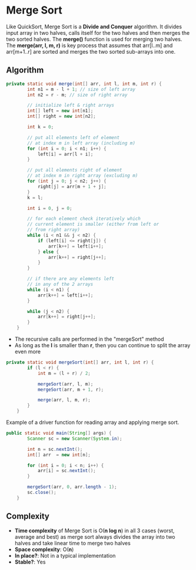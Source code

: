# Merge Sort

Like QuickSort, Merge Sort is a **Divide and Conquer** algorithm. It divides input array in two halves, calls itself for the two halves and then merges the two sorted halves. The **merge()** function is used for merging two halves. The **merge(arr, l, m, r)** is key process that assumes that arr[l..m] and arr[m+1..r] are sorted and merges the two sorted sub-arrays into one.

## Algorithm 

```java
private static void merge(int[] arr, int l, int m, int r) {
        int n1 = m - l + 1; // size of left array
        int n2 = r - m; // size of right array 

        // initialize left & right arrays
        int[] left = new int[n1]; 
        int[] right = new int[n2];

        int k = 0;

        // put all elements left of element 
        // at index m in left array (including m)
        for (int i = 0; i < n1; i++) {
            left[i] = arr[l + i];
        }

        // put all elements right of element 
        // at index m in right array (excluding m)
        for (int j = 0; j < n2; j++) {
            right[j] = arr[m + 1 + j];
        }
        k = l;

        int i = 0, j = 0;

        // for each element check iteratively which 
        // current element is smaller (either from left or 
        // from right array)
        while (i < n1 && j < n2) {
            if (left[i] <= right[j]) {
                arr[k++] = left[i++];
            } else {
                arr[k++] = right[j++];
            }
        }

        // if there are any elements left
        // in any of the 2 arrays
        while (i < n1) {
            arr[k++] = left[i++];
        }

        while (j < n2) {
            arr[k++] = right[j++];
        }
    }
```
* The recursive calls are performed in the "mergeSort" method
* As long as the **l** is smaller than **r**, then you can 
continue to split the array even more

```java
private static void mergeSort(int[] arr, int l, int r) {
        if (l < r) {
            int m = (l + r) / 2;

            mergeSort(arr, l, m);
            mergeSort(arr, m + 1, r);

            merge(arr, l, m, r);
        }
    }
```

Example of a driver function for reading array and applying merge sort.

```java
public static void main(String[] args) {
        Scanner sc = new Scanner(System.in);

        int n = sc.nextInt();
        int[] arr  = new int[n];

        for (int i = 0; i < n; i++) {
            arr[i] = sc.nextInt();
        }

        mergeSort(arr, 0, arr.length - 1);
        sc.close();
    }
```
## Complexity

* **Time complexity** of Merge Sort is O(**n log n**) in all 3 cases (worst, average and best) as merge sort always divides the array into two halves and take linear time to merge two halves
* **Space complexity**: O(**n**)
* **In place?**: Not in a typical implementation
* **Stable?**: Yes
